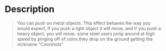# Description
>You can push on metal objects. This effect behaves the way you would expect, If you push a light object it will move, and if you push a heavy object, you will move. some steel users jump around at high speed by pinging off of coins they drop on the ground getting the nickname "Coinshots"